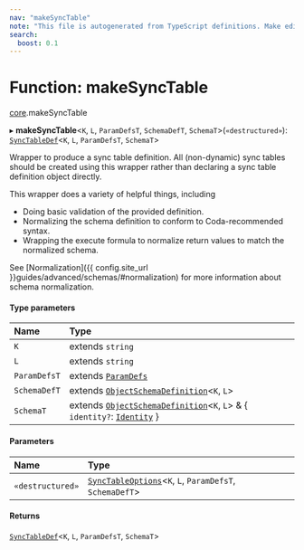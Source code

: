 ```yaml
---
nav: "makeSyncTable"
note: "This file is autogenerated from TypeScript definitions. Make edits to the comments in the TypeScript file and then run `make docs` to regenerate this file."
search:
  boost: 0.1
---
```

# Function: makeSyncTable

[core](../modules/core.md).makeSyncTable

▸ **makeSyncTable**<`K`, `L`, `ParamDefsT`, `SchemaDefT`, `SchemaT`\>(`«destructured»`): [`SyncTableDef`](../interfaces/core.SyncTableDef.md)<`K`, `L`, `ParamDefsT`, `SchemaT`\>

Wrapper to produce a sync table definition. All (non-dynamic) sync tables should be created
using this wrapper rather than declaring a sync table definition object directly.

This wrapper does a variety of helpful things, including
* Doing basic validation of the provided definition.
* Normalizing the schema definition to conform to Coda-recommended syntax.
* Wrapping the execute formula to normalize return values to match the normalized schema.

See [Normalization]({{ config.site_url }}guides/advanced/schemas/#normalization) for more information about schema normalization.

#### Type parameters

| Name | Type |
| :------ | :------ |
| `K` | extends `string` |
| `L` | extends `string` |
| `ParamDefsT` | extends [`ParamDefs`](../types/core.ParamDefs.md) |
| `SchemaDefT` | extends [`ObjectSchemaDefinition`](../interfaces/core.ObjectSchemaDefinition.md)<`K`, `L`\> |
| `SchemaT` | extends [`ObjectSchemaDefinition`](../interfaces/core.ObjectSchemaDefinition.md)<`K`, `L`\> & { `identity?`: [`Identity`](../interfaces/core.Identity.md)  } |

#### Parameters

| Name | Type |
| :------ | :------ |
| `«destructured»` | [`SyncTableOptions`](../interfaces/core.SyncTableOptions.md)<`K`, `L`, `ParamDefsT`, `SchemaDefT`\> |

#### Returns

[`SyncTableDef`](../interfaces/core.SyncTableDef.md)<`K`, `L`, `ParamDefsT`, `SchemaT`\>

